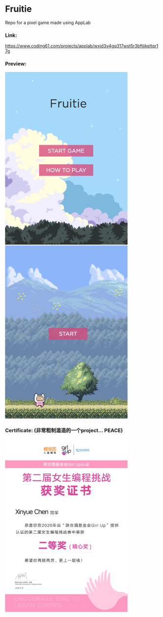 # Fruitie
Repo for a pixel game made using AppLab

### Link:
https://www.coding61.com/projects/applab/wxjd3v4gq317wst5r3bftjjkeltqr17g

### Preview:

<img src="https://github.com/fork1028/Fruitie_AppLab/blob/master/images/preview-1.png" width="400">
<img src="https://github.com/fork1028/Fruitie_AppLab/blob/master/images/preview-2.png" width="400">

### Certificate: (非常粗制滥造的一个project... PEACE)
<img src="https://github.com/fork1028/Fruitie_AppLab/blob/master/images/certificate.jpeg?raw=true" width="400">
